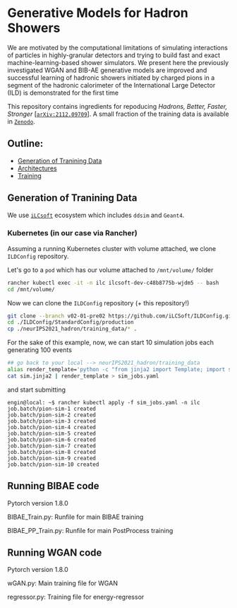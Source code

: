 # Generative Models for Hadron Showers
We are motivated by the computational limitations of simulating interactions of particles in highly-granular detectors and trying to build fast and
exact machine-learning-based shower simulators. We present here the previously investigated WGAN and BIB-AE generative
models are improved and successful learning of hadronic showers initiated by charged
pions in a segment of the hadronic calorimeter of the International Large Detector
(ILD) is demonstrated for the first time 

This repository contains ingredients for repoducing *Hadrons, Better, Faster, Stronger* [[`arXiv:2112.09709`](https://arxiv.org/abs/2112.09709)]. A small fraction of the training data is available in [`Zenodo`](https://zenodo.org/record/5529677#.YcHUm9so-EI).

## Outline:

* [Generation of Tranining Data](#Generation-of-Training-Data)
* [Architectures](#Architectures)
* [Training](#Training)



## Generation of Tranining Data 

We use [`iLCsoft`](https://github.com/iLCSoft) ecosystem which includes `ddsim` and `Geant4`. 

### Kubernetes (in our case via Rancher) 
Assuming a running Kubernetes cluster with volume attached, we clone `ILDConfig` repository. 

Let's go to a `pod` which has our volume attached to `/mnt/volume/` folder

```bash
rancher kubectl exec -it -n ilc ilcsoft-dev-c48b8775b-wjdm5 -- bash
cd /mnt/volume/
```
Now we can clone the `ILDConfig` repository (+ this repository!)

```bash
git clone --branch v02-01-pre02 https://github.com/iLCSoft/ILDConfig.git
cd ./ILDConfig/StandardConfig/production
cp ./neurIPS2021_hadron/training_data/* .
```
For the sake of this example, now, we can start 10 simulation jobs each generating 100 events 

```bash
## go back to your local --> neurIPS2021_hadron/training_data
alias render_template='python -c "from jinja2 import Template; import sys; print(Template(sys.stdin.read()).render());"'
cat sim.jinja2 | render_template > sim_jobs.yaml 
```
and start submitting

```console
engin@local: ~$ rancher kubectl apply -f sim_jobs.yaml -n ilc
job.batch/pion-sim-1 created
job.batch/pion-sim-2 created
job.batch/pion-sim-3 created
job.batch/pion-sim-4 created
job.batch/pion-sim-5 created
job.batch/pion-sim-6 created
job.batch/pion-sim-7 created
job.batch/pion-sim-8 created
job.batch/pion-sim-9 created
job.batch/pion-sim-10 created
```



## Running BIBAE code
Pytorch version 1.8.0

BIBAE_Train.py: Runfile for main BIBAE training

BIBAE_PP_Train.py: Runfile for main PostProcess training

## Running WGAN code
Pytorch version 1.8.0

wGAN.py: Main training file for WGAN

regressor.py: Training file for energy-regressor 
